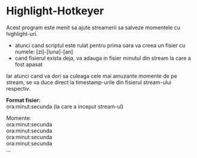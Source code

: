 # Highlight-Hotkeyer
Acest program este menit sa ajute streamerii sa salveze momentele cu highlight-uri.
- atunci cand scriptul este rulat pentru prima oara va creea un fisier cu numele: [zi]-[luna]-[an]
- cand fisierul exista deja, va adauga in fisier minutul din stream la care a fost apasat

Iar atunci cand va dori sa culeaga cele mai amuzante momente de pe stream, se va duce direct la timestamp-urile din fisierul stream-ului respectiv.

**Format fisier:**      
ora:minut:secunda (la care a inceput stream-ul)

Momente:  
ora:minut:secunda  
ora:minut:secunda  
ora:minut:secunda  
ora:minut:secunda  
...